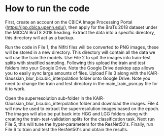# How to run the code

First, create an account on the CBICA Image Processing Portal (https://ipp.cbica.upenn.edu/), then apply for the BraTs 2018 dataset under the MICCAI BraTS 2018 heading.
Extract the data into a specific directory, this directory will act as a backup.

Run the code in File 1, the Nifiti files will be converted to PNG images, these will be stored in a new directory. This directory will contain all the data we will use the train the models.
Use File 2 to spit the images into train-test splits with stratified sampling. Following this upload the train and test folders into your Google Drive. Note the Google Drive desktop app allows you to easily sync large amounts of files.
Upload File 3 along with the KAIR-Gaussian_blur_bicubic_interpolation folder onto Google Drive. Note you need to change the train and test directory in the main_train_psnr.py file for it to work. 

Open the superresolution sub-folder in the KAIR-Gaussian_blur_bicubic_interpolation folder and download the images. File 4 will now be used to extract the superresolution images based on the epoch. 
The images will also be put back into HGG and LGG folders along with creating the train-test-validation splits for the classification task. Next run File 5, this will tune the hyper-parameters for the ResNet50's.
Finally, run File 6 to train and test the ResNet50's and obtain the results.


